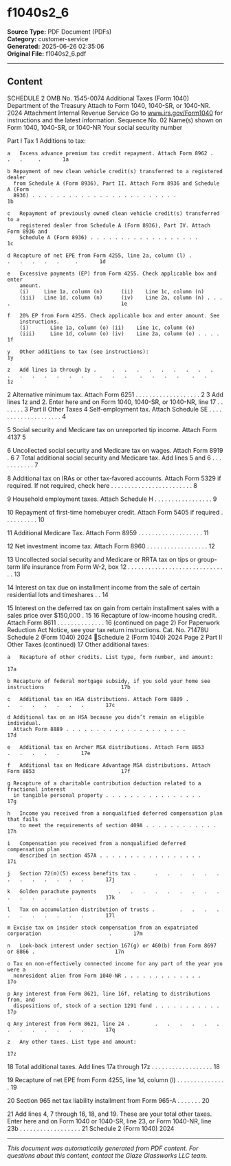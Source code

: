 ﻿# f1040s2_6

**Source Type:** PDF Document (PDFs)  
**Category:** customer-service  
**Generated:** 2025-06-26 02:35:06  
**Original File:** f1040s2_6.pdf

---

## Content

SCHEDULE 2                                                                                                                                           OMB No. 1545-0074
                                                              Additional Taxes
(Form 1040)
Department of the Treasury
                                                Attach to Form 1040, 1040-SR, or 1040-NR.                                                             2024
                                                                                                                                                     Attachment
Internal Revenue Service           Go to www.irs.gov/Form1040 for instructions and the latest information.                                           Sequence No. 02
Name(s) shown on Form 1040, 1040-SR, or 1040-NR                                                                                      Your social security number


  Part I       Tax
  1     Additions to tax:

    a   Excess advance premium tax credit repayment. Attach Form 8962 .                       .   .     .       1a

    b Repayment of new clean vehicle credit(s) transferred to a registered dealer
      from Schedule A (Form 8936), Part II. Attach Form 8936 and Schedule A (Form
      8936) . . . . . . . . . . . . . . . . . . . . . . . .                                                     1b

    c   Repayment of previously owned clean vehicle credit(s) transferred to a
        registered dealer from Schedule A (Form 8936), Part IV. Attach Form 8936 and
        Schedule A (Form 8936) . . . . . . . . . . . . . . . . . .                                              1c

    d Recapture of net EPE from Form 4255, line 2a, column (l) .                  .   .   .   .   .     .       1d

    e   Excessive payments (EP) from Form 4255. Check applicable box and enter
        amount.
        (i)     Line 1a, column (n)      (ii)    Line 1c, column (n)
        (iii)   Line 1d, column (n)      (iv)    Line 2a, column (n) . . . .                                    1e

    f   20% EP from Form 4255. Check applicable box and enter amount. See
        instructions.
        (i)       Line 1a, column (o) (ii)    Line 1c, column (o)
        (iii)     Line 1d, column (o) (iv)    Line 2a, column (o) . . . .                                       1f

    y   Other additions to tax (see instructions):                                                              1y

    z   Add lines 1a through 1y .     .   .   .   .   .   .   .   .   .   .   .   .   .   .   .   .     .   .   .    .   .   .   .    .   .     1z

  2     Alternative minimum tax. Attach Form 6251             .   .   .   .   .   .   .   .   .   .     .   .   .    .   .   .   .    .   .     2
  3     Add lines 1z and 2. Enter here and on Form 1040, 1040-SR, or 1040-NR, line 17                           .    .   .   .   .    .   .     3
  Part II      Other Taxes
  4     Self-employment tax. Attach Schedule SE .             .   .   .   .   .   .   .   .   .   .     .   .   .    .   .   .   .    .   .     4

  5     Social security and Medicare tax on unreported tip income. Attach Form 4137                             5

  6     Uncollected social security and Medicare tax on wages. Attach Form 8919 .                               6
  7     Total additional social security and Medicare tax. Add lines 5 and 6                  .   .     .   .   .    .   .   .   .    .   .     7

  8     Additional tax on IRAs or other tax-favored accounts. Attach Form 5329 if required.
        If not required, check here . . . . . . . . . . . . . . . . . . .                                            .   .   .   .    .         8

  9     Household employment taxes. Attach Schedule H                 .   .   .   .   .   .   .   .     .   .   .    .   .   .   .    .   .     9

 10     Repayment of first-time homebuyer credit. Attach Form 5405 if required .                        .   .   .    .   .   .   .    .   .     10

 11     Additional Medicare Tax. Attach Form 8959             .   .   .   .   .   .   .   .   .   .     .   .   .    .   .   .   .    .   .     11

 12     Net investment income tax. Attach Form 8960               .   .   .   .   .   .   .   .   .     .   .   .    .   .   .   .    .   .     12

 13     Uncollected social security and Medicare or RRTA tax on tips or group-term life insurance from Form
        W-2, box 12 . . . . . . . . . . . . . . . . . . . . . . . . . . . . . .                                                                 13

 14     Interest on tax due on installment income from the sale of certain residential lots and timeshares .                              .     14

 15     Interest on the deferred tax on gain from certain installment sales with a sales price over $150,000                              .     15
 16     Recapture of low-income housing credit. Attach Form 8611 .                    .   .   .   .     .   .   .    .   .   .   .    .   .     16
                                                                                                                                                (continued on page 2)
For Paperwork Reduction Act Notice, see your tax return instructions.                                 Cat. No. 71478U                         Schedule 2 (Form 1040) 2024
Schedule 2 (Form 1040) 2024                                                                                                                                   Page 2
  Part II     Other Taxes (continued)
 17     Other additional taxes:

    a   Recapture of other credits. List type, form number, and amount:
                                                                                                            17a

    b Recapture of federal mortgage subsidy, if you sold your home see instructions                         17b

    c   Additional tax on HSA distributions. Attach Form 8889 .             .   .   .   .   .   .   .       17c

    d Additional tax on an HSA because you didn’t remain an eligible individual.
      Attach Form 8889 . . . . . . . . . . . . . . . . . . . .                                              17d

    e   Additional tax on Archer MSA distributions. Attach Form 8853                .   .   .   .   .       17e

    f   Additional tax on Medicare Advantage MSA distributions. Attach Form 8853                            17f

    g Recapture of a charitable contribution deduction related to a fractional interest
      in tangible personal property . . . . . . . . . . . . . . . .                                         17g

    h   Income you received from a nonqualified deferred compensation plan that fails
        to meet the requirements of section 409A . . . . . . . . . . . .                                    17h

    i   Compensation you received from a nonqualified deferred compensation plan
        described in section 457A . . . . . . . . . . . . . . . . .                                         17i

    j   Section 72(m)(5) excess benefits tax .      .   .   .   .   .   .   .   .   .   .   .   .   .       17j

    k   Golden parachute payments       .   .   .   .   .   .   .   .   .   .   .   .   .   .   .   .       17k

    l   Tax on accumulation distribution of trusts .        .   .   .   .   .   .   .   .   .   .   .       17l

    m Excise tax on insider stock compensation from an expatriated corporation                      .       17m

    n   Look-back interest under section 167(g) or 460(b) from Form 8697 or 8866 .                          17n

    o Tax on non-effectively connected income for any part of the year you were a
      nonresident alien from Form 1040-NR . . . . . . . . . . . . .                                         17o

    p Any interest from Form 8621, line 16f, relating to distributions from, and
      dispositions of, stock of a section 1291 fund . . . . . . . . . . .                                   17p

    q Any interest from Form 8621, line 24 .        .   .   .   .   .   .   .   .   .   .   .   .   .       17q

    z   Any other taxes. List type and amount:
                                                                                                            17z
 18     Total additional taxes. Add lines 17a through 17z .         .   .   .   .   .   .   .   .   .   .   .     .   .   .   .   .   .     18

 19     Recapture of net EPE from Form 4255, line 1d, column (l) .              .   .   .   .   .   .   .   .     .   .   .   .   .   .     19

 20     Section 965 net tax liability installment from Form 965-A           .   .   .   .   .   .   .       20

 21     Add lines 4, 7 through 16, 18, and 19. These are your total other taxes. Enter here and on Form 1040
        or 1040-SR, line 23, or Form 1040-NR, line 23b . . . . . . . . . . . . . . . . . .                                                  21
                                                                                                                                          Schedule 2 (Form 1040) 2024

---

*This document was automatically generated from PDF content. For questions about this content, contact the Glaze Glassworks LLC team.*
